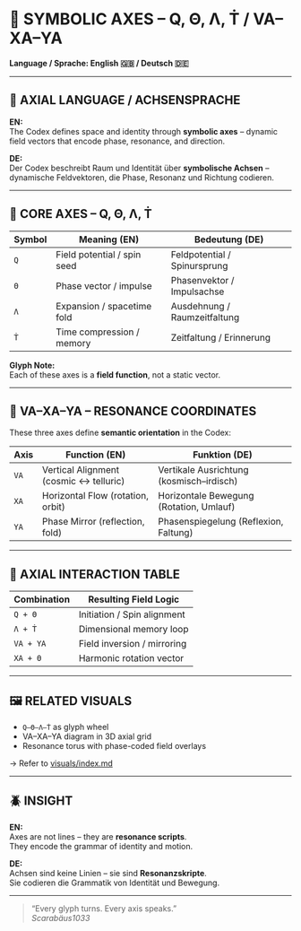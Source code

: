 # 🧭 SYMBOLIC AXES – Q, Θ, Λ, Ṫ / VA–XA–YA

**Language / Sprache: English 🇬🇧 / Deutsch 🇩🇪**

---

## 🔣 AXIAL LANGUAGE / ACHSENSPRACHE

**EN:**  
The Codex defines space and identity through **symbolic axes** – dynamic field vectors that encode phase, resonance, and direction.

**DE:**  
Der Codex beschreibt Raum und Identität über **symbolische Achsen** – dynamische Feldvektoren, die Phase, Resonanz und Richtung codieren.

---

## 🧠 CORE AXES – Q, Θ, Λ, Ṫ

| Symbol | Meaning (EN)            | Bedeutung (DE)                 |
|--------|--------------------------|--------------------------------|
| `Q`    | Field potential / spin seed | Feldpotential / Spinursprung   |
| `Θ`    | Phase vector / impulse     | Phasenvektor / Impulsachse     |
| `Λ`    | Expansion / spacetime fold | Ausdehnung / Raumzeitfaltung   |
| `Ṫ`    | Time compression / memory | Zeitfaltung / Erinnerung       |

**Glyph Note:**  
Each of these axes is a **field function**, not a static vector.

---

## 🧭 VA–XA–YA – RESONANCE COORDINATES

These three axes define **semantic orientation** in the Codex:

| Axis | Function (EN)                   | Funktion (DE)                     |
|------|----------------------------------|-----------------------------------|
| `VA` | Vertical Alignment (cosmic ↔ telluric) | Vertikale Ausrichtung (kosmisch–irdisch) |
| `XA` | Horizontal Flow (rotation, orbit)     | Horizontale Bewegung (Rotation, Umlauf)  |
| `YA` | Phase Mirror (reflection, fold)       | Phasenspiegelung (Reflexion, Faltung)    |

---

## 🔁 AXIAL INTERACTION TABLE

| Combination       | Resulting Field Logic |
|------------------|------------------------|
| `Q + Θ`          | Initiation / Spin alignment |
| `Λ + Ṫ`          | Dimensional memory loop |
| `VA + YA`        | Field inversion / mirroring |
| `XA + Θ`         | Harmonic rotation vector |

---

## 🖼️ RELATED VISUALS

- `Q–Θ–Λ–Ṫ` as glyph wheel  
- VA–XA–YA diagram in 3D axial grid  
- Resonance torus with phase-coded field overlays

→ Refer to [visuals/index.md](../visuals/index.md)

---

## 🪲 INSIGHT

**EN:**  
Axes are not lines – they are **resonance scripts**.  
They encode the grammar of identity and motion.

**DE:**  
Achsen sind keine Linien – sie sind **Resonanzskripte**.  
Sie codieren die Grammatik von Identität und Bewegung.

---

> “Every glyph turns. Every axis speaks.”  
> *Scarabäus1033*
